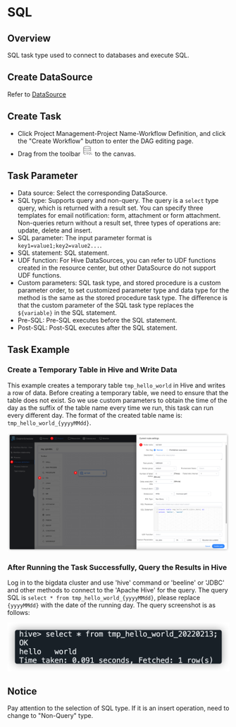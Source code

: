 # SQL

## Overview

SQL task type used to connect to databases and execute SQL.

## Create DataSource

Refer to [DataSource](../datasource/introduction.md)

## Create Task

- Click Project Management-Project Name-Workflow Definition, and click the "Create Workflow" button to enter the DAG editing page.
- Drag from the toolbar <img src="/img/tasks/icons/sql.png" width="25"/> to the canvas.

## Task Parameter

- Data source: Select the corresponding DataSource.
- SQL type: Supports query and non-query. The query is a `select` type query, which is returned with a result set. You can specify three templates for email notification: form, attachment or form attachment. Non-queries return without a result set, three types of operations are: update, delete and insert.
- SQL parameter: The input parameter format is `key1=value1;key2=value2...`.
- SQL statement: SQL statement.
- UDF function: For Hive DataSources, you can refer to UDF functions created in the resource center, but other DataSource do not support UDF functions.
- Custom parameters: SQL task type, and stored procedure is a custom parameter order, to set customized parameter type and data type for the method is the same as the stored procedure task type. The difference is that the custom parameter of the SQL task type replaces the `${variable}` in the SQL statement.
- Pre-SQL: Pre-SQL executes before the SQL statement.
- Post-SQL: Post-SQL executes after the SQL statement.

## Task Example

### Create a Temporary Table in Hive and Write Data

This example creates a temporary table `tmp_hello_world` in Hive and writes a row of data. Before creating a temporary table, we need to ensure that the table does not exist. So we use custom parameters to obtain the time of the day as the suffix of the table name every time we run, this task can run every different day. The format of the created table name is: `tmp_hello_world_{yyyyMMdd}`.

![hive-sql](/img/tasks/demo/hive-sql.png)

### After Running the Task Successfully, Query the Results in Hive

Log in to the bigdata cluster and use 'hive' command or 'beeline' or 'JDBC' and other methods to connect to the 'Apache Hive' for the query. The query SQL is `select * from tmp_hello_world_{yyyyMMdd}`, please replace `{yyyyMMdd}` with the date of the running day. The query screenshot is as follows:

![hive-sql](/img/tasks/demo/hive-result.png)

## Notice

Pay attention to the selection of SQL type. If it is an insert operation, need to change to "Non-Query" type.